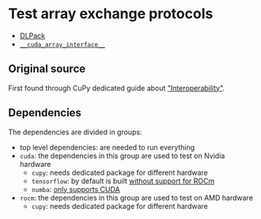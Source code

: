 # Test array exchange protocols

- [DLPack](https://dmlc.github.io/dlpack/latest/index.html)
- [`__cuda_array_interface__`](https://numba.readthedocs.io/en/stable/cuda/cuda_array_interface.html)

## Original source

First found through CuPy dedicated guide about
["Interoperability"](https://docs.cupy.dev/en/stable/user_guide/interoperability.html).

## Dependencies

The dependencies are divided in groups:

- top level dependencies: are needed to run everything
- `cuda`: the dependencies in this group are used to test on Nvidia hardware
  - `cupy`: needs dedicated package for different hardware
  - `tensorflow`: by default is built
    [without support for ROCm](https://www.tensorflow.org/api_docs/python/tf/test/is_built_with_rocm)
  - `numba`:
    [only supports CUDA](https://numba.readthedocs.io/en/stable/cuda/index.html)
- `rocm`: the dependencies in this group are used to test on AMD hardware
  - `cupy`: needs dedicated package for different hardware
